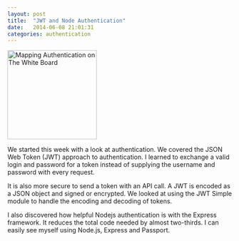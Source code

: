 ```yaml
---
layout: post
title:  "JWT and Node Authentication"
date:   2014-06-08 21:01:31
categories: authentication
---
```


<img src="http://photos-g.ak.instagram.com/hphotos-ak-xpa1/10424467_346667108815462_478798941_n.jpg" width="200" height="200" alt="Mapping Authentication on The White Board">

<p>We started this week with a look at authentication. We covered the JSON Web Token (JWT) approach to authentication. I learned to exchange a valid login and password for a token instead of supplying the username and password with every request.</p>

<p>It is also more secure to send a token with an API call. A JWT is encoded as a JSON object and signed or encrypted. We looked at using the JWT Simple module to handle the encoding and decoding of tokens.</p>

<p>I also discovered how helpful Nodejs authentication is with the Express framework. It reduces the total code needed by almost two-thirds. I can easily see myself using Node.js, Express and Passport.</p>

